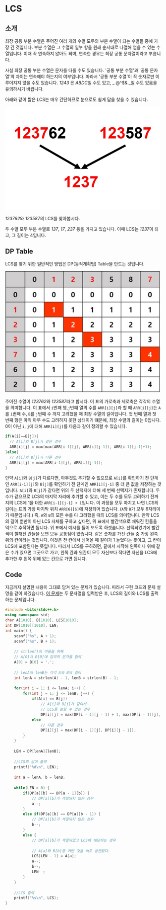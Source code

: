# LCS

## 소개

최장 공통 부분 수열은 주어진 여러 개의 수열 모두의 부분 수열이 되는 수열들 중에 가장 긴 것입니다. 부분 수열은 그 수열의 일부 항을 원래 순서대로 나열해 얻을 수 있는 수열입니다. 이때 꼭 연속하지 않아도 되며, 연속한 경우는 최장 공통 문자열이라고 부릅니다.

사실 최장 공통 부분 수열은 문자를 다룰 수도 있습니다. '공통 부분 수열'과 '공통 문자열'의 차이는 연속해야 하는지의 여부입니다. 따라서 '공통 부분 수열'이 꼭 숫자로만 이루어지지 않을 수도 있습니다. *1243* 은 *ABDC*일 수도 있고, _ @^$& _일 수도 있음을 유의하시기 바랍니다.

아래와 같이 짧은 LCS는 매우 간단하므로 눈으로도 쉽게 답을 찾을 수 있습니다.

<img src="./lcs/LCS1.JPG" width = 500 >

*123762*와 *123587*의 LCS를 찾아봅시다.

두 수열 모두 부분 수열로 *137*, *17*, *237* 등을 가지고 있습니다. 이때 LCS는 *1237*이 되고, 그 길이는 4입니다.

## DP Table

LCS를 찾기 위한 일반적인 방법은 DP(동적계획법) Table을 만드는 것입니다. 

<img src="./lcs/LCS2.jpg" width = 500 > 

주어진 수열이 *123762*와 *123587*라고 합시다. 이 표의 가로축과 세로축은 각각의 수열을 의미합니다. 이 표에서 `i`번째 행,`j`번째 열의 수를 `ARR[i][j]`라 할 때 `ARR[i][j]`는 `A`를 `i`번째 수, `B`를 `j`번째 수 까지 고려했을 때 최장 수열의 길이입니다. 첫 번째 열과 첫 번째 행은 아직 아무 수도 고려하지 못한 상태이기 떄문에, 최장 수열의 길이는 0입니다.
0이 아닌 `i`, `j`에 대해 `ARR[i][j]`를 다음과 같이 정의할 수 있습니다.

```c++
if(A[i]==B[j]){
  // A[i]와 B[j]가 같은 경우
  ARR[i][j] = max(max(ARR[i-1][j], ARR[i][j-1]), ARR[i-1][j-1]+1);
}else{
  // A[i]와 B[j]가 다른 경우
  ARR[i][j] = max(ARR[i-1][j], ARR[i][j-1]);
}
```


만약 `A[i]`와 `B[j]`가 다르다면, 아무것도 추가할 수 없으므로 `A[i]`를 확인하기 전 단계인 `ARR[i-1][j]`와 `B[j]`를 확인하기 전 단계인 `ARR[i][j-1]` 중 더 큰 값을 저장하는 것입니다.
`A[i]`와 `B[j]`가 같다면 위의 두 선택지에 더해 세 번째 선택지가 존재합니다. 두 수가 같으므로 LCS의 마지막 자리에 추가할 수 있고, 이는 두 수를 모두 고려하기 전까지의 LCS에 1을 더한 `ARR[i-1][j-1] + 1`입니다.
이 과정을 모두 마치고 나면 LCS의 길이는 표의 가장 마지막 위치 `ARR[6][6]`에 저장되어 있습니다. (`A`와 `B`가 모두 6자리이기 때문입니다.) 즉, `A`와 `B`의 모든 수를 다 고려했을 때의 LCS를 의미합니다.
만약 LCS의 길이 뿐만이 아닌 LCS 자체를 구하고 싶다면, 위 표에서 빨간색으로 채워진 칸들을 역으로 추적하면 됩니다. 
위 표에서 예시를 들어 보도록 하겟습니다. 선택되었기에 빨간색이 칠해진 칸들을 보면 모두 공통점이 있습니다. 같은 숫자를 가진 칸들 중 가장 왼쪽 위의 칸이라는 것입니다. 이것은 전 칸에서 넘어올 때 길이가 1 늘었다는 뜻이고, 그 칸이 LCS에 포함된다는 뜻입니다. 따라서 LCS를 구하려면, 끝에서 시작해 왼쪽이나 위에 같은 수가 있으면 그곳으로 가고, 왼쪽 칸과 윗칸이 모두 자신보다 작다면 자신을 LCS에 추가한 후 왼쪽 위에 있는 칸으로 가면 됩니다.

## Code

지금까지 설명한 내용이 그대로 담겨 있는 문제가 있습니다. 따라서 구현 코드와 문제 설명을 같이 하겠습니다. [이 문제](https://www.acmicpc.net/problem/9252)는 두 문자열을 입력받은 후, LCS의 길이와 LCS를 출력하는 문제입니다.

```c++
#include <bits/stdc++.h>
using namespace std;
char A[1010], B[1010], LCS[1010];
int DP[1010][1010], LEN;
int main() {
    scanf("%s", A + 1);
    scanf("%s", B + 1);
    
    // strlen()의 이용을 위해
    // A[0]과 B[0]에 임의의 문자를 입력
    A[0] = B[0] = '.';
    
    // lenA와 lenB는 각각 A와 B의 길이
    int lenA = strlen(A) - 1, lenB = strlen(B) - 1;
    
    for(int i = 1; i <= lenA; i++) {
        for(int j = 1; j <= lenB; j++) {
            if(A[i] == B[j])
                // A[i]와 B[j]가 같아서
                // LCS를 늘릴 수 있는 경우
                DP[i][j] = max(DP[i - 1][j - 1] + 1, max(DP[i - 1][j], DP[i][j - 1]));
            else
                // 다른 경우
                DP[i][j] = max(DP[i - 1][j], DP[i][j - 1]);
        }
    }
    
    LEN = DP[lenA][lenB];
    
    //LCS의 길이 출력
    printf("%d\n", LEN);
    
    int a = lenA, b = lenB;
    
    while(LEN > 0) {
        if(DP[a][b] == DP[a - 1][b]) {
            // DP[a][b]가 색칠되지 않은 경우
            a--;
        }
        else if(DP[a][b] == DP[a][b - 1]) {
            // DP[a][b]가 색칠되지 않은 경우
            b--;
        }
        else {
            // DP[a][b]가 색칠되었고 LCS에 해당하는 경우
            
            // A[a]와 B[b]중 어떤 것을 써도 상관없다.
            LCS[LEN - 1] = A[a];
            a--;
            b--;
            LEN--;
        }
    }
    
    //LCS 출력
    printf("%s\n", LCS);
}
```

